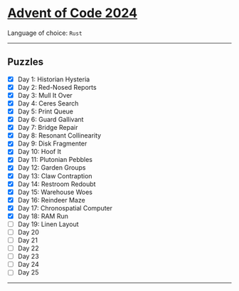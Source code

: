 # [Advent of Code 2024](https://adventofcode.com/2024)

Language of choice: `Rust`

---

## Puzzles

- [x] Day 1: Historian Hysteria
- [x] Day 2: Red-Nosed Reports
- [x] Day 3: Mull It Over
- [x] Day 4: Ceres Search
- [x] Day 5: Print Queue
- [x] Day 6: Guard Gallivant
- [x] Day 7: Bridge Repair
- [x] Day 8: Resonant Collinearity
- [x] Day 9: Disk Fragmenter
- [x] Day 10: Hoof It
- [x] Day 11: Plutonian Pebbles
- [x] Day 12: Garden Groups
- [x] Day 13: Claw Contraption
- [x] Day 14: Restroom Redoubt
- [x] Day 15: Warehouse Woes
- [x] Day 16: Reindeer Maze
- [x] Day 17: Chronospatial Computer
- [x] Day 18: RAM Run
- [ ] Day 19: Linen Layout
- [ ] Day 20
- [ ] Day 21
- [ ] Day 22
- [ ] Day 23
- [ ] Day 24
- [ ] Day 25

---
